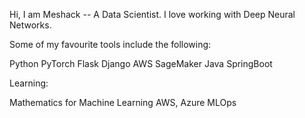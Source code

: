 Hi, I am Meshack -- A Data Scientist. I love working with Deep Neural Networks. 

Some of my favourite tools include the following:

Python
PyTorch
Flask
Django
AWS SageMaker
Java SpringBoot

Learning:

Mathematics for Machine Learning
AWS, Azure
MLOps
